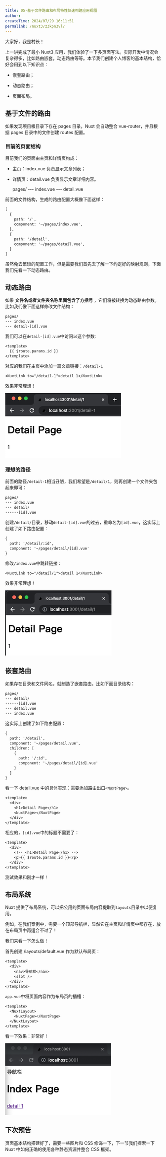 ```yaml
---
title: 05-基于文件路由和布局特性快速构建应用视图
author:
createTime: 2024/07/29 16:11:51
permalink: /nuxt3/z3kpn3vl/
---
```


大家好，我是村长！

上一讲完成了最小 Nuxt3
应用，我们体验了一下多页面写法。实际开发中情况会复杂得多，比如路由嵌套，动态路由等等。本节我们创建个人博客的基本结构，恰好会用到以下知识点：

  * 嵌套路由；

  * 动态路由；

  * 页面布局。

## 基于文件的路由

如果发现项目根目录下存在 pages 目录，Nuxt 会自动整合 vue-router，并且根据 pages 目录中的文件创建 routes 配置。

### 目前的页面结构

目前我们的页面由主页和详情页构成：

  * 主页：index.vue 负责显示文章列表；
  * 详情页：detail.vue 负责显示文章详细内容。

    
    
    pages/
    --- index.vue
    --- detail.vue
    

前面的文件结构，生成的路由配置大概像下面这样：

    
    
    [
      {
        path: '/',
        component: '~/pages/index.vue',
      },
      {
        path: '/detail',
        component: '~/pages/detail.vue',
      }
    ]
    

虽然免去繁琐的配置工作，但是需要我们首先去了解一下约定好的映射规则，下面我们先看一下动态路由。

## 动态路由

如果 **文件名或者文件夹名称里面包含了方括号** ，它们将被转换为动态路由参数。比如我们像下面这样修改文件结构：

    
    
    pages/
    --- index.vue
    --- detail-[id].vue
    

我们可以在`detail-[id].vue`中访问`id`这个参数:

    
    
    <template>
      {{ $route.params.id }}
    </template>
    

对应的我们在主页中添加一篇文章链接：`/detail-1`

    
    
    <NuxtLink to="/detail-1">detail 1</NuxtLink>
    

效果非常理想！

![](/img/5/1.png)

### 理想的路径

前面的路径`/detail-1`相当丑陋，我们希望是`/detail/1`，则再创建一个文件夹包起来即可：

    
    
    pages/
    --- index.vue
    --- detail/
    ------[id].vue
    

创建`/detail/`目录，移动`detail-[id].vue`的过去，重命名为`[id].vue`，这实际上创建了如下路由配置：

    
    
    {
      path: '/detail/:id',
      component: '~/pages/detail/[id].vue'
    }
    

修改`/index.vue`中跳转链接：

    
    
    <NuxtLink to="/detail/1">detail 1</NuxtLink>
    

效果非常理想！

![](/img/5/2.png)

## 嵌套路由

如果存在目录和文件同名，就制造了嵌套路由。比如下面目录结构：

    
    
    pages/
    --- detail/
    ------[id].vue
    --- detail.vue
    --- index.vue
    

这实际上创建了如下路由配置：

    
    
    {
      path: '/detail',
      component: '~/pages/detail.vue',
      children: [
        {
          path: '/:id',
          component: '~/pages/detail/[id].vue'
        }
      ]
    }
    

看一下 detail.vue 中的具体实现：需要添加路由出口`<NuxtPage>`。

    
    
    <template>
      <div>
        <h1>Detail Page</h1>
        <NuxtPage></NuxtPage>
      </div>
    </template>
    

相应的，`[id].vue`中的标题不需要了：

    
    
    <template>
      <div>
        <!-- <h1>Detail Page</h1> -->
        <p>{{ $route.params.id }}</p>
      </div>
    </template>
    

测试效果和刚才一样！

## 布局系统

Nuxt 提供了布局系统，可以把公用的页面布局内容提取到`layouts`目录中以便复用。

例如，在我们案例中，需要一个顶部导航栏，显然它在主页和详情页中都存在，放在布局页中再适合不过了！

我们来看一下怎么做！

首先创建 /layouts/default.vue 作为默认布局页：

    
    
    <template>
      <div>
        <nav>导航栏</nav>
        <slot />
      </div>
    </template>
    

`app.vue`中将页面内容作为布局页的插槽：

    
    
    <template>
      <NuxtLayout>
        <NuxtPage></NuxtPage>
      </NuxtLayout>
    </template>
    

看一下效果：非常好！

![](/img/5/3.png)

## 下次预告

页面基本结构搭建好了，需要一些图片和 CSS 修饰一下，下一节我们探索一下 Nuxt 中如何正确的使用各种静态资源并整合 CSS 框架。

